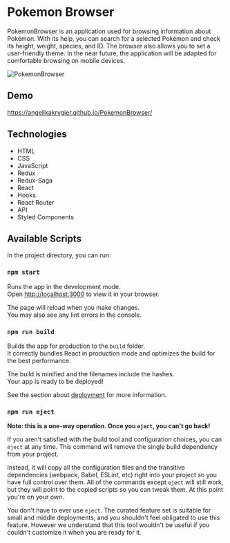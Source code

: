 # Pokemon Browser

PokemonBrowser is an application used for browsing information about Pokémon. With its help, you can search for a selected Pokémon and check its height, weight, species, and ID. The browser also allows you to set a user-friendly theme. In the near future, the application will be adapted for comfortable browsing on mobile devices.

![PokemonBrowser](https://user-images.githubusercontent.com/123166327/236390785-89675468-a315-4f99-8e82-dfb32f0ab394.gif)

## Demo
https://angelikakrygier.github.io/PokemonBrowser/

## Technologies
- HTML
- CSS
- JavaScript
- Redux
- Redux-Saga
- React
- Hooks
- React Router
- API
- Styled Components

## Available Scripts

In the project directory, you can run:

### `npm start`

Runs the app in the development mode.\
Open [http://localhost:3000](http://localhost:3000) to view it in your browser.

The page will reload when you make changes.\
You may also see any lint errors in the console.

### `npm run build`

Builds the app for production to the `build` folder.\
It correctly bundles React in production mode and optimizes the build for the best performance.

The build is minified and the filenames include the hashes.\
Your app is ready to be deployed!

See the section about [deployment](https://facebook.github.io/create-react-app/docs/deployment) for more information.

### `npm run eject`

**Note: this is a one-way operation. Once you `eject`, you can't go back!**

If you aren't satisfied with the build tool and configuration choices, you can `eject` at any time. This command will remove the single build dependency from your project.

Instead, it will copy all the configuration files and the transitive dependencies (webpack, Babel, ESLint, etc) right into your project so you have full control over them. All of the commands except `eject` will still work, but they will point to the copied scripts so you can tweak them. At this point you're on your own.

You don't have to ever use `eject`. The curated feature set is suitable for small and middle deployments, and you shouldn't feel obligated to use this feature. However we understand that this tool wouldn't be useful if you couldn't customize it when you are ready for it.
